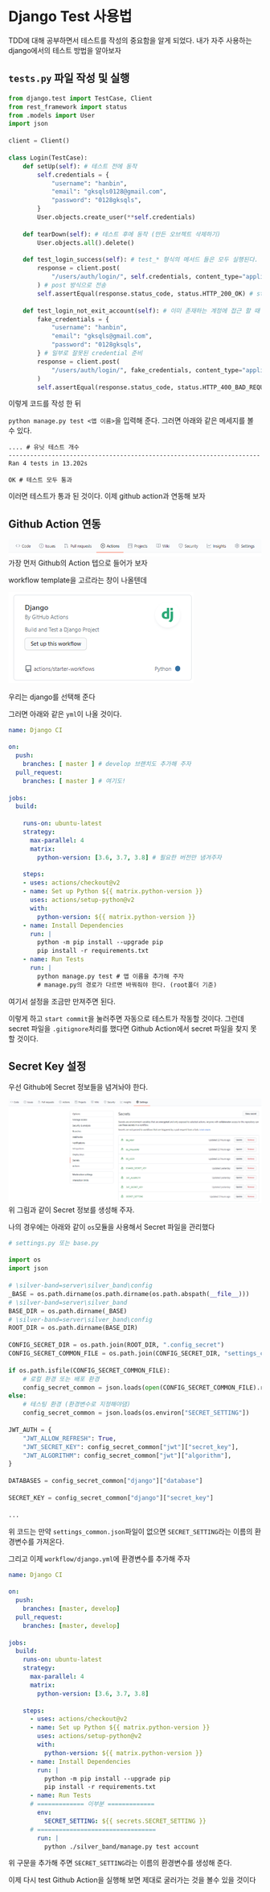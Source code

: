# Django Test 사용법
TDD에 대해 공부하면서 테스트를 작성의 중요함을 알게 되었다. 내가 자주 사용하는 django에서의 테스트 방법을 알아보자

## `tests.py` 파일 작성 및 실행
```python
from django.test import TestCase, Client
from rest_framework import status
from .models import User
import json

client = Client()

class Login(TestCase):
    def setUp(self): # 테스트 전에 동작
        self.credentials = {
            "username": "hanbin",
            "email": "gksqls0128@gmail.com",
            "password": "0128gksqls",
        }
        User.objects.create_user(**self.credentials)

    def tearDown(self): # 테스트 후에 동작 (만든 오브젝트 삭제하기)
        User.objects.all().delete()

    def test_login_success(self): # test_* 형식의 메서드 들은 모두 실행된다.
        response = client.post(
            "/users/auth/login/", self.credentials, content_type="application/json"
        ) # post 방식으로 전송
        self.assertEqual(response.status_code, status.HTTP_200_OK) # status 가 200 이라면 테스트 통과

    def test_login_not_exit_account(self): # 이미 존재하는 계정에 접근 할 때
        fake_credentials = {
            "username": "hanbin",
            "email": "gksqls@gmail.com",
            "password": "0128gksqls",
        } # 일부로 잘못된 credential 준비
        response = client.post(
            "/users/auth/login/", fake_credentials, content_type="application/json"
        )
        self.assertEqual(response.status_code, status.HTTP_400_BAD_REQUEST)
```
이렇게 코드를 작성 한 뒤

`python manage.py test <앱 이름>`을 입력해 준다. 그러면 아래와 같은 메세지를 볼 수 있다.
```
.... # 유닛 테스트 개수
----------------------------------------------------------------------
Ran 4 tests in 13.202s

OK # 테스트 모두 통과
```
이러면 테스트가 통과 된 것이다. 이제 github action과 연동해 보자

## Github Action 연동
![django-test-01](../images/django-test-01.png)
가장 먼저 Github의 Action 텝으로 들어가 보자

workflow template을 고르라는 창이 나올텐데

![django-test-02](../images/django-test-02.png)

우리는 django를 선택해 준다

그러면 아래와 같은 `yml`이 나올 것이다.
```yml
name: Django CI

on:
  push:
    branches: [ master ] # develop 브랜치도 추가해 주자
  pull_request:
    branches: [ master ] # 여기도!

jobs:
  build:

    runs-on: ubuntu-latest
    strategy:
      max-parallel: 4
      matrix:
        python-version: [3.6, 3.7, 3.8] # 필요한 버전만 냄겨주자

    steps:
    - uses: actions/checkout@v2
    - name: Set up Python ${{ matrix.python-version }}
      uses: actions/setup-python@v2
      with:
        python-version: ${{ matrix.python-version }}
    - name: Install Dependencies
      run: |
        python -m pip install --upgrade pip
        pip install -r requirements.txt
    - name: Run Tests
      run: |
        python manage.py test # 앱 이름을 추가해 주자
        # manage.py의 경로가 다르면 바꿔줘야 한다. (root폴더 기준)
```
여기서 설정을 조금만 만져주면 된다.

이렇게 하고 `start commit`을 눌러주면 자동으로 테스트가 작동할 것이다.
그런데 secret 파일을 `.gitignore`처리를 했다면 Github Action에서 secret 파일을 찾지 못할 것이다.

## Secret Key 설정
우선 Github에 Secret 정보들을 념겨놔야 한다.

![django-test-03](../images/django-test-03.png)
위 그림과 같이 Secret 정보를 생성해 주자.

나의 경우에는 아래와 같이 `os`모듈을 사용해서 Secret 파일을 관리했다
```python
# settings.py 또는 base.py

import os
import json

# \silver-band=server\silver_band\config
_BASE = os.path.dirname(os.path.dirname(os.path.abspath(__file__)))
# \silver-band=server\silver_band
BASE_DIR = os.path.dirname(_BASE)
# \silver-band=server\silver_band\config
ROOT_DIR = os.path.dirname(BASE_DIR)

CONFIG_SECRET_DIR = os.path.join(ROOT_DIR, ".config_secret")
CONFIG_SECRET_COMMON_FILE = os.path.join(CONFIG_SECRET_DIR, "settings_common.json")

if os.path.isfile(CONFIG_SECRET_COMMON_FILE):
    # 로컬 환경 또는 배포 환경
    config_secret_common = json.loads(open(CONFIG_SECRET_COMMON_FILE).read())
else:
    # 테스팅 환경 (환경변수로 지정해야댐)
    config_secret_common = json.loads(os.environ["SECRET_SETTING"])

JWT_AUTH = {
    "JWT_ALLOW_REFRESH": True,
    "JWT_SECRET_KEY": config_secret_common["jwt"]["secret_key"],
    "JWT_ALGORITHM": config_secret_common["jwt"]["algorithm"],
}

DATABASES = config_secret_common["django"]["database"]

SECRET_KEY = config_secret_common["django"]["secret_key"]

...
```
위 코드는 만약 `settings_common.json`파일이 없으면 `SECRET_SETTING`라는 이름의 환경변수를 가져온다.

그리고 이제 `workflow/django.yml`에 환경변수를 추가해 주자

```yml
name: Django CI

on:
  push:
    branches: [master, develop]
  pull_request:
    branches: [master, develop]

jobs:
  build:
    runs-on: ubuntu-latest
    strategy:
      max-parallel: 4
      matrix:
        python-version: [3.6, 3.7, 3.8]

    steps:
      - uses: actions/checkout@v2
      - name: Set up Python ${{ matrix.python-version }}
        uses: actions/setup-python@v2
        with:
          python-version: ${{ matrix.python-version }}
      - name: Install Dependencies
        run: |
          python -m pip install --upgrade pip
          pip install -r requirements.txt
      - name: Run Tests
      # ============= 이부분 =============
        env:
          SECRET_SETTING: ${{ secrets.SECRET_SETTING }}
      # =================================
        run: |
          python ./silver_band/manage.py test account

```
위 구문을 추가해 주면 `SECRET_SETTING`라는 이름의 환경변수를 생성해 준다.

이제 다시 test Github Action을 실행해 보면 제대로 굴러가는 것을 볼수 있을 것이다